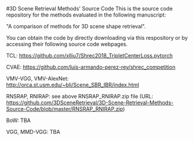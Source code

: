 #3D Scene Retrieval Methods' Source Code
This is the source code repository for the methods evaluated in the following manuscript: 

"A comparison of methods for 3D scene shape retrieval".

You can obtain the code by directly downloading via this respository or by accessing their following source code webpages.  

TCL: https://github.com/xlliu7/Shrec2018_TripletCenterLoss.pytorch

CVAE: https://github.com/luis-armando-perez-rey/shrec_competition

VMV-VGG, VMV-AlexNet: http://orca.st.usm.edu/~bli/Scene_SBR_IBR/index.html

RNSRAP, RNIRAP: see above RNSRAP_RNIRAP.zip file 
                (URL: https://github.com/3DSceneRetrieval/3D-Scene-Retrieval-Methods-Source-Code/blob/master/RNSRAP_RNIRAP.zip)

BoW: TBA

VGG, MMD-VGG: TBA

